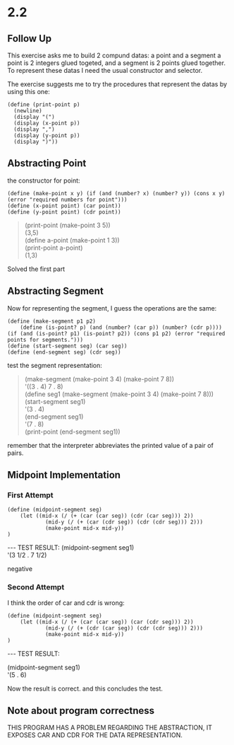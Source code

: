 # 2.2

## Follow Up
This exercise asks me to build 2 compund datas:
a point and a segment
a point is 2 integers glued togeted, and a segment is 2 points glued together.
To represent these datas I need the usual constructor and selector.

The exercise suggests me to try the procedures that represent the datas by using this one:
``` racket
(define (print-point p)
  (newline)
  (display "(")
  (display (x-point p))
  (display ",")
  (display (y-point p))
  (display ")"))
```

## Abstracting Point
the constructor for point:
``` racket
(define (make-point x y) (if (and (number? x) (number? y)) (cons x y) (error "required numbers for point")))
(define (x-point point) (car point))
(define (y-point point) (cdr point))
```

> (print-point (make-point 3 5))  
(3,5)  
> (define a-point (make-point 1 3))  
> (print-point a-point)  
(1,3)

Solved the first part 

## Abstracting Segment
Now for representing the segment, I guess the operations are the same:
``` racket
(define (make-segment p1 p2) 
    (define (is-point? p) (and (number? (car p)) (number? (cdr p))))
(if (and (is-point? p1) (is-point? p2)) (cons p1 p2) (error "required points for segments.")))
(define (start-segment seg) (car seg))
(define (end-segment seg) (cdr seg))
```


test the segment representation:
> (make-segment (make-point 3 4) (make-point 7 8))  
'((3 . 4) 7 . 8)  
> (define seg1 (make-segment (make-point 3 4) (make-point 7 8)))  
> (start-segment seg1)  
'(3 . 4)  
> (end-segment seg1)  
'(7 . 8)  
> (print-point (end-segment seg1))  

remember that the interpreter abbreviates the printed value of a pair of pairs.

## Midpoint Implementation
### First Attempt
``` racket
(define (midpoint-segment seg) 
    (let ((mid-x (/ (+ (car (car seg)) (cdr (car seg))) 2))
            (mid-y (/ (+ (car (cdr seg)) (cdr (cdr seg))) 2)))
            (make-point mid-x mid-y))
)
```

--- TEST RESULT:
 (midpoint-segment seg1)  
'(3 1/2 . 7 1/2)  

negative

### Second Attempt
I think the order of car and cdr is wrong:

``` racket
(define (midpoint-segment seg) 
    (let ((mid-x (/ (+ (car (car seg)) (car (cdr seg))) 2))
            (mid-y (/ (+ (cdr (car seg)) (cdr (cdr seg))) 2)))
            (make-point mid-x mid-y))
)
```

--- TEST RESULT:

(midpoint-segment seg1)  
'(5 . 6)  
> 

Now the result is correct. and this concludes the test.

## Note about program correctness
THIS PROGRAM HAS A PROBLEM REGARDING THE ABSTRACTION, IT EXPOSES CAR AND CDR FOR THE DATA REPRESENTATION.